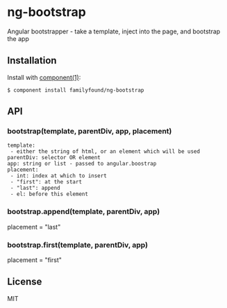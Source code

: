 
# ng-bootstrap

  Angular bootstrapper - take a template, inject into the page, and bootstrap the app

## Installation

  Install with [component(1)](http://component.io):

    $ component install familyfound/ng-bootstrap

## API

### bootstrap(template, parentDiv, app, placement)

    template:
     - either the string of html, or an element which will be used
    parentDiv: selector OR element
    app: string or list - passed to angular.boostrap
    placement:
     - int: index at which to insert
     - "first": at the start
     - "last": append
     - el: before this element

### bootstrap.append(template, parentDiv, app)

placement = "last"

### bootstrap.first(template, parentDiv, app)

placement = "first"


## License

  MIT
